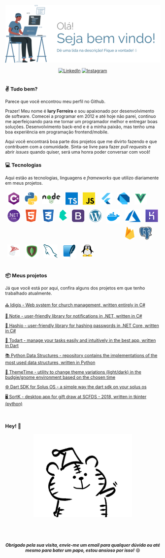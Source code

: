 <p align="center">
<img alt="Iury Ferreira" alt="IuryFerreira" src=".github/images/logo.svg" width="1000" />
</p>
<div align="center">
<a href="https://www.linkedin.com/in/iury-ferreira-68ba35130/" target="_blank"><img src="https://img.shields.io/badge/LinkedIn-%230077B5.svg?&style=flat-square&logo=linkedin&logoColor=white" alt="LinkedIn"></a>
<a href="https://www.instagram.com/iuryferreira__" target="_blank"><img src="https://img.shields.io/badge/Instagram-%23E4405F.svg?&style=flat-square&logo=instagram&logoColor=white" alt="Instagram"></a>

</div>
<br>

### ✌ Tudo bem?

Parece que você encontrou meu perfil no Github. <br>

Prazer! Meu nome é **Iury Ferreira** e sou apaixonado por desenvolvimento de software. Comecei a programar em 2012 e até hoje não parei, continuo me aperfeiçoando para me tornar um programador melhor e entregar boas soluções. Desenvolvimento back-end e é a minha paixão, mas tenho uma boa experiência em programação frontend/mobile.

Aqui você encontrará boa parte dos projetos que me divirto fazendo e que contribuem com a comunidade. Sinta-se livre para fazer *pull requests* e abrir *issues* quando quiser, será uma honra poder conversar com você!

### 💻 Tecnologias

Aqui estão as tecnologias, linguagens e *frameworks* que utilizo diariamente em meus projetos.


<div id="first-line" style="margin-bottom:10px">
<img width="40" align="left" style="margin: 8px" src=".github/images/techs/csharp.svg" alt="C#">
<img width="40" align="left" style="margin: 8px" src=".github/images/techs/python.png" alt="Python">
<img width="60" align="left" style="margin: 8px" src=".github/images/techs/nodejs.svg" alt="NodeJS">
<img width="40" align="left" style="margin: 8px" src=".github/images/techs/typescript.jpeg" alt="TypeScript">
<img width="40" align="left" style="margin: 8px" src=".github/images/techs/js.png" alt="JavaScript">
<img width="40" align="left" style="margin: 8px" src=".github/images/techs/flutter.png" alt="Flutter">
<img width="40" align="left" style="margin: 8px" src=".github/images/techs/dart.png" alt="Dart">
<img width="40" align="left" style="margin: 8px" src=".github/images/techs/vue.svg" alt="Vue.js">
<img width="40" align="left" style="margin: 8px" src=".github/images/techs/dotnet.png" alt=".NET">
<img width="40" align="left" style="margin: 8px" src=".github/images/techs/html.svg" alt="HTML">
<img width="40" align="left" style="margin: 8px" src=".github/images/techs/css.svg" alt="CSS">
<img width="25" align="left" style="margin: 8px" src=".github/images/techs/bulma.png" alt="Bulma">
<img width="40" align="left" style="margin: 8px" src=".github/images/techs/bootstrap.png" alt="Bootstrap">
<img width="40" align="left" style="margin: 8px" src=".github/images/techs/wordpress.png" alt="WordPress">
</div>
<div id="second-line" style="">
<img width="45" align="left" style="margin: 8px" src=".github/images/techs/docker.svg" alt="Docker">
<img width="50" align="left" style="margin: 8px" src=".github/images/techs/azure.svg" alt="Azure">
<img width="40" align="left" style="margin: 8px" src=".github/images/techs/heroku.png" alt="Heroku">
<img width="30" align="left" style="margin: 8px" src=".github/images/techs/firebase.png" alt="Firebase">
<img width="40" align="left" style="margin: 8px" src=".github/images/techs/postgres.png" alt="Postgres">
<img width="40" align="left" style="margin: 8px" src=".github/images/techs/sqlserver.png" alt="Postgres">
<img width="45" align="left" style="margin: 8px" src=".github/images/techs/mongo.png" alt="MongoDB">
<img width="45" align="left" style="margin: 8px" src=".github/images/techs/mysql.png" alt="MongoDB">
<img width="45" align="left" style="margin: 8px" src=".github/images/techs/sqlite.png" alt="MongoDB">
<img width="40" style="margin: 8px" src=".github/images/techs/linux.png" alt="Linux">
</div>

<br>

### 📦 Meus projetos

Já que você está por aqui, confira alguns dos projetos em que tenho trabalhado atualmente.

[⛪ Idigis - Web system for church management, written entirely in C#](https://github.com/iuryferreira/idigis)

[🔔 Notie - user-friendly library for notifications in .NET, written in C#](https://github.com/iuryferreira/notie)

[🔐 Hashio - user-friendly library for hashing passwords in .NET Core, written in C#](https://github.com/iuryferreira/hashio)

[📝 Todart - manage your tasks easily and intuitively in the best app, written in Dart](https://github.com/iuryferreira/todart)

[📚 Python Data Structures - repository contains the implementations of the most used data structures, written in Python](https://github.com/iuryferreira/python-data-structures)

[🔆 ThemeTime - utility to change theme variations (light/dark) in the budgie/gnome environment based on the chosen time](https://github.com/iuryferreira/ttime)

[⚙ Dart SDK for Solus OS - a simple way the dart sdk on your solus os](https://github.com/iuryferreira/dart-solus-os)

[🖥 SortK - desktop app for gift draw at SCFDS - 2018, written in tkinter (python)](https://github.com/iuryferreira/sortk-desktop)

<br>

### Hey! 📢

<div align="center">
  <img alt="Iury Ferreira" alt="IuryFerreira" src=".github/images/giphy.gif"/>
</div>

<br><br><br>

<div align="center">

***Obrigado pela sua visita, envie-me um email para qualquer dúvida ou até mesmo para bater um papo, estou ansioso por isso!*** 😄

</div>
